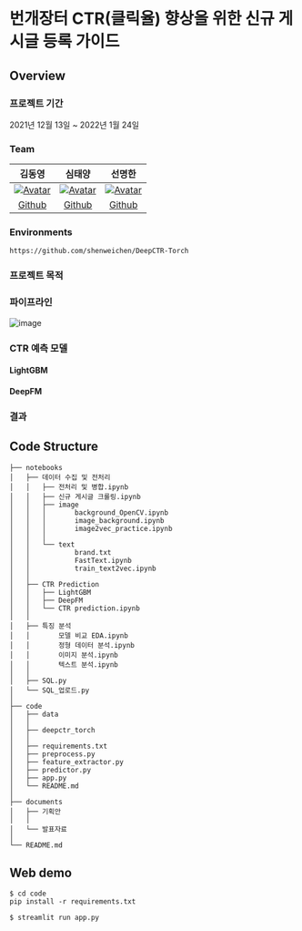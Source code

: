 # 번개장터 CTR(클릭율) 향상을 위한 신규 게시글 등록 가이드

## Overview
### 프로젝트 기간
2021년 12월 13일 ~ 2022년 1월 24일
### Team
|                            김동영                            |                            심태양                            |                            선명한                            |
| :----------------------------------------------------------: | :----------------------------------------------------------: | :----------------------------------------------------------: |
| [![Avatar](https://avatars.githubusercontent.com/u/89237850?v=4)](https://github.com/dongyoung0) | [![Avatar](https://avatars.githubusercontent.com/u/89237873?v=4)](https://github.com/taeyang1224) | [![Avatar](https://avatars.githubusercontent.com/u/89237880?v=4)](https://github.com/Sunmyunghan) |
| [Github](https://github.com/dongyoung0) | [Github](https://github.com/taeyang1224) | [Github](https://github.com/Sunmyunghan) |

### Environments
`https://github.com/shenweichen/DeepCTR-Torch`

### 프로젝트 목적

### 파이프라인

![image](https://user-images.githubusercontent.com/89237850/151507927-8e9942b4-72b5-4b9e-a3d1-23b163eadcfd.png)

### CTR 예측 모델
####  LightGBM
####  DeepFM

### 결과


## Code Structure
```
├── notebooks
│   ├── 데이터 수집 및 전처리
│   │   ├── 전처리 및 병합.ipynb
│   │   ├── 신규 게시글 크롤링.ipynb
│   │   ├── image
│   │   │       background_OpenCV.ipynb
│   │   │       image_background.ipynb
│   │   │       image2vec_practice.ipynb
│   │   │
│   │   └── text
│   │           brand.txt
│   │           FastText.ipynb
│   │           train_text2vec.ipynb
│   │
│   ├── CTR Prediction
│   │   ├── LightGBM
│   │   ├── DeepFM
│   │   └── CTR prediction.ipynb
│   │
│   ├── 특징 분석
│   │       모델 비교 EDA.ipynb
│   │       정형 데이터 분석.ipynb
│   │       이미지 분석.ipynb
│   │       텍스트 분석.ipynb
│   │
│   ├── SQL.py
│   └── SQL_업로드.py
│
├── code
│   ├── data
│   │
│   ├── deepctr_torch
│   │
│   ├── requirements.txt
│   ├── preprocess.py
│   ├── feature_extractor.py
│   ├── predictor.py
│   ├── app.py
│   └── README.md
│
├── documents
│   ├── 기획안
│   │
│   └── 발표자료
│
└── README.md
```


## Web demo
```
$ cd code
pip install -r requirements.txt
```

```
$ streamlit run app.py
```
